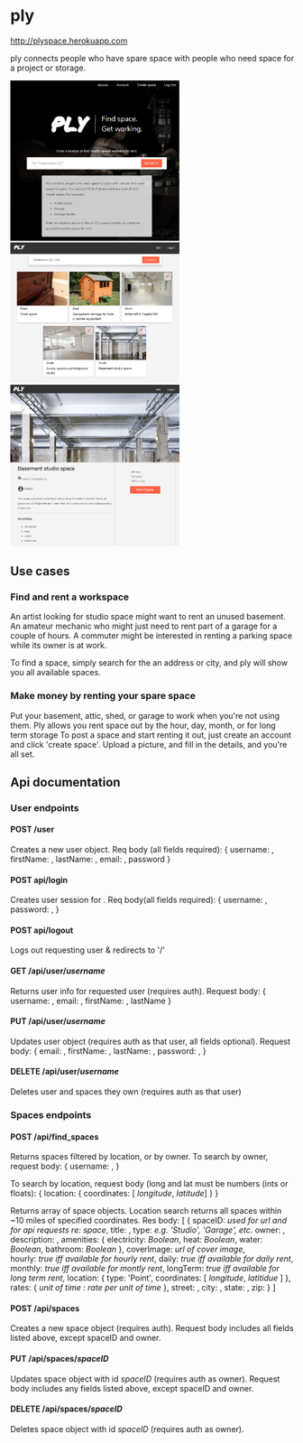 # ply
http://plyspace.herokuapp.com

ply connects people who have spare space with people who need space for a project or storage.

<img src="https://raw.githubusercontent.com/mattgif/ply/master/public/img/ply_splash.png" alt="ply splash page" width="300"> 

<img src="https://raw.githubusercontent.com/mattgif/ply/master/public/img/ply_search.png" alt="ply search results page" width="300"> 

<img src="https://raw.githubusercontent.com/mattgif/ply/master/public/img/ply_details.png" alt="ply space details page" width="300"> 

## Use cases

### Find and rent a workspace
An artist looking for studio space might want to rent an unused basement. An amateur mechanic who might just need to rent part of a garage for a couple of hours. A commuter might be interested in renting a parking space while its owner is at work. 

To find a space, simply search for the an address or city, and ply will show you all available spaces. 

### Make money by renting your spare space
Put your basement, attic, shed, or garage to work when you're not using them. Ply allows you rent space out by the hour, day, month, or for long term storage To post a space and start renting it out, just create an account and click 'create space'. Upload a picture, and fill in the details, and you're all set.

## Api documentation

### User endpoints

#### POST /user
  Creates a new user object. Req body (all fields required):
  {
    username: ,
    firstName: ,
    lastName: ,
    email: ,
    password
   }

#### POST api/login
  Creates user session for <username>. Req body(all fields required):
  {
    username: ,
    password: ,
  }
 
#### POST api/logout
  Logs out requesting user & redirects to '/'  
  
#### GET /api/user/_username_
  Returns user info for requested user (requires auth). Request body:
  {
    username: ,
    email: ,
    firstName: ,
    lastName
  }
  
#### PUT /api/user/_username_
  Updates user object (requires auth as that user, all fields optional). Request body:
  {
    email: ,
    firstName: ,
    lastName: ,
    password: ,
   }

#### DELETE /api/user/_username_
  Deletes user and spaces they own (requires auth as that user)
    
### Spaces endpoints

#### POST /api/find_spaces
  Returns spaces filtered by location, or by owner. To search by owner, request body:
  {
    username: ,
  }
  
  To search by location, request body (long and lat must be numbers (ints or floats): 
  {
    location: {
      coordinates: [ _longitude_, _latitude_]
    }
  }
  
  Returns array of space objects. Location search returns all spaces within ~10 miles of specified coordinates. Res body: 
  [
    {
      	spaceID: _used for url and for api requests re: space_,
	      title: ,
	      type: _e.g. 'Studio', 'Garage', etc._
	      owner: ,
	      description: ,
	      amenities: {
		      electricity: _Boolean_,
          heat: _Boolean_,
          water: _Boolean_,
          bathroom: _Boolean_
	      },
	      coverImage: _url of cover image_,	      
	      hourly: _true iff available for hourly rent_,
	      daily: _true iff available for daily rent_,
	      monthly: _true iff available for montly rent_,
	      longTerm: _true iff available for long term rent_,
	      location: {
		      type: 'Point',
		      coordinates: [ _longitude_, _latitidue_ ]
	      },
	      rates: {
          _unit of time_ : _rate per unit of time_
        },
	      street: ,
	      city: ,
	      state: ,
	      zip: 
    }
  ]
  
#### POST /api/spaces
  Creates a new space object (requires auth). Request body includes all fields listed above, except spaceID and owner.
  
#### PUT /api/spaces/_spaceID_
  Updates space object with id _spaceID_ (requires auth as owner). Request body includes any fields listed above, except spaceID and owner.
  
#### DELETE /api/spaces/_spaceID_
  Deletes space object with id _spaceID_ (requires auth as owner).


 
  






